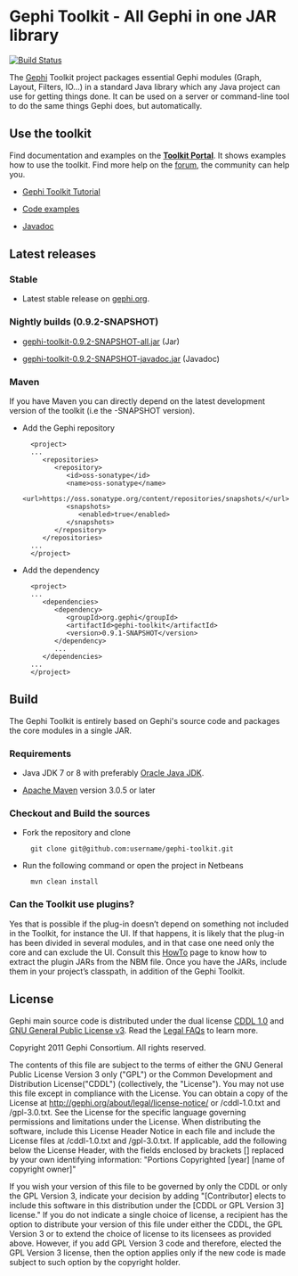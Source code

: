 # Gephi Toolkit - All Gephi in one JAR library

[![Build Status](https://travis-ci.org/gephi/gephi-toolkit.svg?branch=master)](https://travis-ci.org/gephi/gephi-toolkit)

The [Gephi](http://gephi.org) Toolkit project packages essential Gephi modules (Graph, Layout, Filters, IO…) in a standard Java library which any Java project can use for getting things done. It can be used on a server or command-line tool to do the same things Gephi does, but automatically.

## Use the toolkit

Find documentation and examples on the [**Toolkit Portal**](https://github.com/gephi/gephi/wiki/Toolkit). It shows examples how to use the toolkit. Find more help on the [forum](http://gephi.org/plugins), the community can help you.

- [Gephi Toolkit Tutorial](http://www.slideshare.net/gephi/gephi-toolkit-tutorialtoolkit)

- [Code examples](https://github.com/gephi/gephi/wiki/Toolkit)

- [Javadoc](https://gephi.org/gephi-toolkit/0.9.1/apidocs)

## Latest releases

### Stable

- Latest stable release on [gephi.org](http://gephi.org/toolkit).

### Nightly builds (0.9.2-SNAPSHOT)

- [gephi-toolkit-0.9.2-SNAPSHOT-all.jar](https://oss.sonatype.org/service/local/artifact/maven/content?r=snapshots&g=org.gephi&a=gephi-toolkit&v=0.9.2-SNAPSHOT&c=all) (Jar)

- [gephi-toolkit-0.9.2-SNAPSHOT-javadoc.jar](https://oss.sonatype.org/service/local/artifact/maven/content?r=snapshots&g=org.gephi&a=gephi-toolkit&v=0.9.2-SNAPSHOT&c=javadoc) (Javadoc)

### Maven

If you have Maven you can directly depend on the latest development version of the toolkit (i.e the -SNAPSHOT version).

- Add the Gephi repository

        <project>
        ...
           <repositories>
              <repository>
                 <id>oss-sonatype</id>
                 <name>oss-sonatype</name>
                 <url>https://oss.sonatype.org/content/repositories/snapshots/</url>
                 <snapshots>
                    <enabled>true</enabled>
                 </snapshots>
              </repository>
           </repositories>
        ...
        </project>

- Add the dependency

        <project>
        ...
           <dependencies>
              <dependency>
                 <groupId>org.gephi</groupId>
                 <artifactId>gephi-toolkit</artifactId>
                 <version>0.9.1-SNAPSHOT</version>
              </dependency>
              ...
           </dependencies>
        ...
        </project>

## Build

The Gephi Toolkit is entirely based on Gephi's source code and packages the core modules in a single JAR.

### Requirements

- Java JDK 7 or 8 with preferably [Oracle Java JDK](http://java.com/en/).

- [Apache Maven](http://maven.apache.org/) version 3.0.5 or later

### Checkout and Build the sources

- Fork the repository and clone

        git clone git@github.com:username/gephi-toolkit.git

- Run the following command or open the project in Netbeans

        mvn clean install

### Can the Toolkit use plugins?

Yes that is possible if the plug-in doesn’t depend on something not included in the Toolkit, for instance the UI. If that happens, it is likely that the plug-in has been divided in several modules, and in that case one need only the core and can exclude the UI.
Consult this [HowTo](https://github.com/gephi/gephi/wiki/How-to-use-plug-ins-with-the-Toolkit) page to know how to extract the plugin JARs from the NBM file. Once you have the JARs, include them in your project’s classpath, in addition of the Gephi Toolkit.

## License

Gephi main source code is distributed under the dual license [CDDL 1.0](http://www.opensource.org/licenses/CDDL-1.0) and [GNU General Public License v3](http://www.gnu.org/licenses/gpl.html). Read the [Legal FAQs](https://gephi.org/about/legal/faq/)  to learn more.

Copyright 2011 Gephi Consortium. All rights reserved.

The contents of this file are subject to the terms of either the GNU
General Public License Version 3 only ("GPL") or the Common
Development and Distribution License("CDDL") (collectively, the
"License"). You may not use this file except in compliance with the
License. You can obtain a copy of the License at
http://gephi.org/about/legal/license-notice/
or /cddl-1.0.txt and /gpl-3.0.txt. See the License for the
specific language governing permissions and limitations under the
License.  When distributing the software, include this License Header
Notice in each file and include the License files at
/cddl-1.0.txt and /gpl-3.0.txt. If applicable, add the following below the
License Header, with the fields enclosed by brackets [] replaced by
your own identifying information:
"Portions Copyrighted [year] [name of copyright owner]"

If you wish your version of this file to be governed by only the CDDL
or only the GPL Version 3, indicate your decision by adding
"[Contributor] elects to include this software in this distribution
under the [CDDL or GPL Version 3] license." If you do not indicate a
single choice of license, a recipient has the option to distribute
your version of this file under either the CDDL, the GPL Version 3 or
to extend the choice of license to its licensees as provided above.
However, if you add GPL Version 3 code and therefore, elected the GPL
Version 3 license, then the option applies only if the new code is
made subject to such option by the copyright holder.
